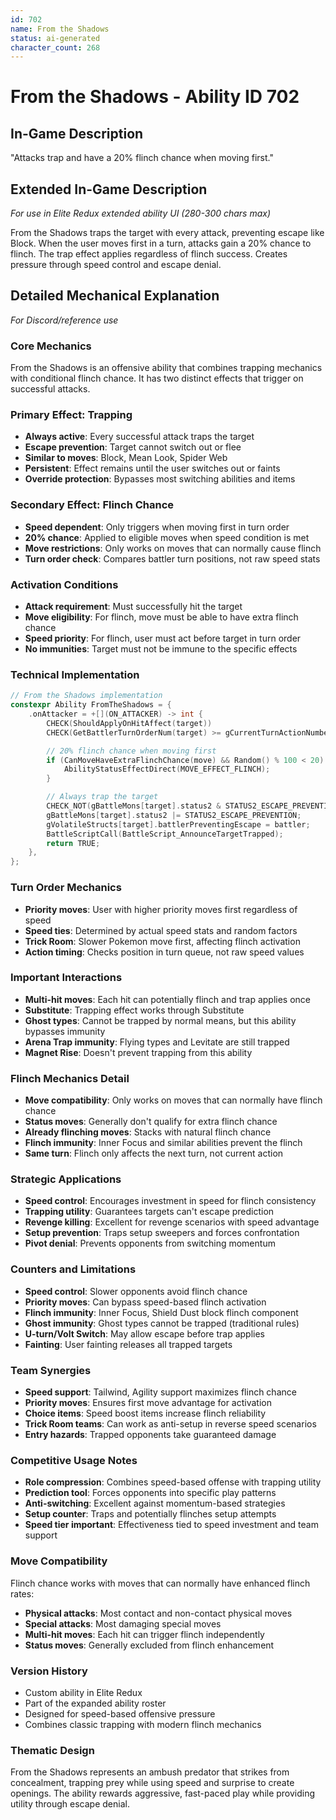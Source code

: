 ```yaml
---
id: 702
name: From the Shadows
status: ai-generated
character_count: 268
---
```


# From the Shadows - Ability ID 702

## In-Game Description
"Attacks trap and have a 20% flinch chance when moving first."

## Extended In-Game Description
*For use in Elite Redux extended ability UI (280-300 chars max)*

From the Shadows traps the target with every attack, preventing escape like Block. When the user moves first in a turn, attacks gain a 20% chance to flinch. The trap effect applies regardless of flinch success. Creates pressure through speed control and escape denial.

## Detailed Mechanical Explanation
*For Discord/reference use*

### Core Mechanics
From the Shadows is an offensive ability that combines trapping mechanics with conditional flinch chance. It has two distinct effects that trigger on successful attacks.

### Primary Effect: Trapping
- **Always active**: Every successful attack traps the target
- **Escape prevention**: Target cannot switch out or flee
- **Similar to moves**: Block, Mean Look, Spider Web
- **Persistent**: Effect remains until the user switches out or faints
- **Override protection**: Bypasses most switching abilities and items

### Secondary Effect: Flinch Chance
- **Speed dependent**: Only triggers when moving first in turn order
- **20% chance**: Applied to eligible moves when speed condition is met
- **Move restrictions**: Only works on moves that can normally cause flinch
- **Turn order check**: Compares battler turn positions, not raw speed stats

### Activation Conditions
- **Attack requirement**: Must successfully hit the target
- **Move eligibility**: For flinch, move must be able to have extra flinch chance
- **Speed priority**: For flinch, user must act before target in turn order
- **No immunities**: Target must not be immune to the specific effects

### Technical Implementation
```c
// From the Shadows implementation
constexpr Ability FromTheShadows = {
    .onAttacker = +[](ON_ATTACKER) -> int {
        CHECK(ShouldApplyOnHitAffect(target))
        CHECK(GetBattlerTurnOrderNum(target) >= gCurrentTurnActionNumber)

        // 20% flinch chance when moving first
        if (CanMoveHaveExtraFlinchChance(move) && Random() % 100 < 20) {
            AbilityStatusEffectDirect(MOVE_EFFECT_FLINCH);
        }

        // Always trap the target
        CHECK_NOT(gBattleMons[target].status2 & STATUS2_ESCAPE_PREVENTION)
        gBattleMons[target].status2 |= STATUS2_ESCAPE_PREVENTION;
        gVolatileStructs[target].battlerPreventingEscape = battler;
        BattleScriptCall(BattleScript_AnnounceTargetTrapped);
        return TRUE;
    },
};
```

### Turn Order Mechanics
- **Priority moves**: User with higher priority moves first regardless of speed
- **Speed ties**: Determined by actual speed stats and random factors
- **Trick Room**: Slower Pokemon move first, affecting flinch activation
- **Action timing**: Checks position in turn queue, not raw speed values

### Important Interactions
- **Multi-hit moves**: Each hit can potentially flinch and trap applies once
- **Substitute**: Trapping effect works through Substitute
- **Ghost types**: Cannot be trapped by normal means, but this ability bypasses immunity
- **Arena Trap immunity**: Flying types and Levitate are still trapped
- **Magnet Rise**: Doesn't prevent trapping from this ability

### Flinch Mechanics Detail
- **Move compatibility**: Only works on moves that can normally have flinch chance
- **Status moves**: Generally don't qualify for extra flinch chance
- **Already flinching moves**: Stacks with natural flinch chance
- **Flinch immunity**: Inner Focus and similar abilities prevent the flinch
- **Same turn**: Flinch only affects the next turn, not current action

### Strategic Applications
- **Speed control**: Encourages investment in speed for flinch consistency
- **Trapping utility**: Guarantees targets can't escape prediction
- **Revenge killing**: Excellent for revenge scenarios with speed advantage
- **Setup prevention**: Traps setup sweepers and forces confrontation
- **Pivot denial**: Prevents opponents from switching momentum

### Counters and Limitations
- **Speed control**: Slower opponents avoid flinch chance
- **Priority moves**: Can bypass speed-based flinch activation
- **Flinch immunity**: Inner Focus, Shield Dust block flinch component
- **Ghost immunity**: Ghost types cannot be trapped (traditional rules)
- **U-turn/Volt Switch**: May allow escape before trap applies
- **Fainting**: User fainting releases all trapped targets

### Team Synergies
- **Speed support**: Tailwind, Agility support maximizes flinch chance
- **Priority moves**: Ensures first move advantage for activation
- **Choice items**: Speed boost items increase flinch reliability
- **Trick Room teams**: Can work as anti-setup in reverse speed scenarios
- **Entry hazards**: Trapped opponents take guaranteed damage

### Competitive Usage Notes
- **Role compression**: Combines speed-based offense with trapping utility
- **Prediction tool**: Forces opponents into specific play patterns
- **Anti-switching**: Excellent against momentum-based strategies
- **Setup counter**: Traps and potentially flinches setup attempts
- **Speed tier important**: Effectiveness tied to speed investment and team support

### Move Compatibility
Flinch chance works with moves that can normally have enhanced flinch rates:
- **Physical attacks**: Most contact and non-contact physical moves
- **Special attacks**: Most damaging special moves
- **Multi-hit moves**: Each hit can trigger flinch independently
- **Status moves**: Generally excluded from flinch enhancement

### Version History
- Custom ability in Elite Redux
- Part of the expanded ability roster
- Designed for speed-based offensive pressure
- Combines classic trapping with modern flinch mechanics

### Thematic Design
From the Shadows represents an ambush predator that strikes from concealment, trapping prey while using speed and surprise to create openings. The ability rewards aggressive, fast-paced play while providing utility through escape denial.